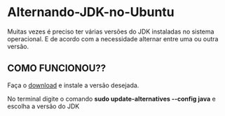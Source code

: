 <h1>Alternando-JDK-no-Ubuntu</h1>
<p>Muitas vezes é preciso ter várias versões do JDK instaladas no sistema operacional. E de acordo com a necessidade alternar entre uma ou outra versão.</p>
<h2>COMO FUNCIONOU??</h2>
<p>Faça o <a href="https://www.java.com/pt_BR/">download</a> e instale a versão desejada.</p>
<p>No terminal digite o comando <strong>sudo update-alternatives --config java</strong> e escolha a versão do JDK</p>